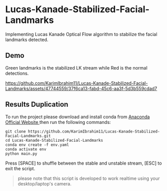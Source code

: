 # Lucas-Kanade-Stabilized-Facial-Landmarks
Implementing Lucas Kanade Optical Flow algorithm to stabilize the facial landmarks detected.

## Demo
Green landmarks is the stabilized LK stream while Red is the normal detections.

https://github.com/KarimIbrahim11/Lucas-Kanade-Stabilized-Facial-Landmarks/assets/47744559/37f6ca13-fabd-45c6-aa3f-5d3b559cdad7

## Results Duplication
To run the project please download and install conda from [ Anaconda Official Website ](https://www.anaconda.com/) then run the following commands:
```
git clone https://github.com/KarimIbrahim11/Lucas-Kanade-Stabilized-Facial-Landmarks.git
cd Lucas-Kanade-Stabilized-Facial-Landmarks
conda env create -f env.yaml
conda activate env
python main.py
```
Press [SPACE] to shuffle between the stable and unstable stream, [ESC] to exit the script.

> please note that this script is developed to work realtime using your desktop/laptop's camera.


